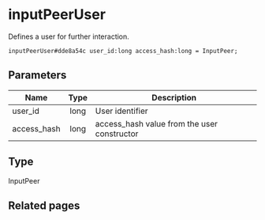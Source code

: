 # inputPeerUser
Defines a user for further interaction.

```
inputPeerUser#dde8a54c user_id:long access_hash:long = InputPeer;
```

## Parameters
| Name | Type | Description |
| ---- | :----: | ----------- |
| user_id | long | User identifier |
| access_hash | long | access_hash value from the user constructor |


## Type
InputPeer

## Related pages
